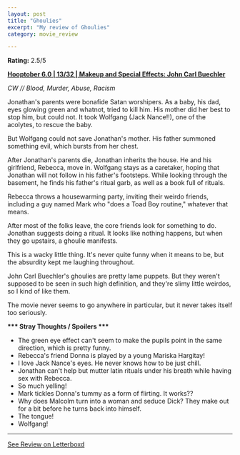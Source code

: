```yaml
---
layout: post
title: "Ghoulies"
excerpt: "My review of Ghoulies"
category: movie_review

---
```


**Rating:** 2.5/5

<b><a href="https://boxd.it/pPVYg/detail" title="Hooptober 6.0 | 13/32 | Makeup and Special Effects: John Carl Buechler">Hooptober 6.0 | 13/32 | Makeup and Special Effects: John Carl Buechler</a></b>

<i>CW // Blood, Murder, Abuse, Racism</i>

Jonathan's parents were bonafide Satan worshipers. As a baby, his dad, eyes glowing green and whatnot, tried to kill him. His mother did her best to stop him, but could not. It took Wolfgang (Jack Nance!!), one of the acolytes, to rescue the baby.

But Wolfgang could not save Jonathan's mother. His father summoned something evil, which bursts from her chest.

After Jonathan's parents die, Jonathan inherits the house. He and his girlfriend, Rebecca, move in. Wolfgang stays as a caretaker, hoping that Jonathan will not follow in his father's footsteps. While looking through the basement, he finds his father's ritual garb, as well as a book full of rituals.

Rebecca throws a housewarming party, inviting their weirdo friends, including a guy named Mark who "does a Toad Boy routine," whatever that means.

After most of the folks leave, the core friends look for something to do. Jonathan suggests doing a ritual. It looks like nothing happens, but when they go upstairs, a ghoulie manifests.

This is a wacky little thing. It's never quite funny when it means to be, but the absurdity kept me laughing throughout.

John Carl Buechler's ghoulies are pretty lame puppets. But they weren't supposed to be seen in such high definition, and they're slimy little weirdos, so I kind of like them.

The movie never seems to go anywhere in particular, but it never takes itself too seriously.


<b>*** Stray Thoughts / Spoilers ***</b>
* The green eye effect can't seem to make the pupils point in the same direction, which is pretty funny.
* Rebecca's friend Donna is played by a young Mariska Hargitay!
* I love Jack Nance's eyes. He never knows how to be just chill.
* Jonathan can't help but mutter latin rituals under his breath while having sex with Rebecca.
* So much yelling!
* Mark tickles Donna's tummy as a form of flirting. It works??
* Why does Malcolm turn into a woman and seduce Dick? They make out for a bit before he turns back into himself.
* The tongue!
* Wolfgang!

<hr>

[See Review on Letterboxd](https://boxd.it/62VJS3)
